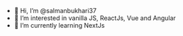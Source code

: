 - 👋 Hi, I’m @salmanbukhari37
- 👀 I’m interested in vanilla JS, ReactJs, Vue and Angular
- 🌱 I’m currently learning NextJs

<!---
salmanbukhari37/salmanbukhari37 is a ✨ special ✨ repository because its `README.md` (this file) appears on your GitHub profile.
You can click the Preview link to take a look at your changes.
--->

